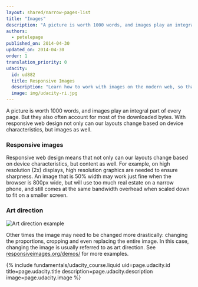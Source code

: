 ```yaml
---
layout: shared/narrow-pages-list
title: "Images"
description: "A picture is worth 1000 words, and images play an integral part of every page. But they also often account for most of the downloaded bytes.  With Responsive web design not only can our layouts change based on device characteristics, but images as well."
authors:
  - petelepage
published_on: 2014-04-30
updated_on: 2014-04-30
order: 1
translation_priority: 0
udacity:
  id: ud882
  title: Responsive Images
  description: "Learn how to work with images on the modern web, so that your images look great and load quickly on any device and pick up a range of skills and techniques to smoothly integrate responsive images into your development workflow."
  image: img/udacity-ri.jpg
---
```


<p class="intro">
  A picture is worth 1000 words, and images play an integral part of every page. But they also often account for most of the downloaded bytes.  With responsive web design not only can our layouts change based on device characteristics, but images as well.
</p>

### Responsive images

Responsive web design means that not only can our layouts change based on device
characteristics, but content as well.  For example, on high resolution (2x)
displays, high resolution graphics are needed to ensure sharpness.  An image
that  is 50% width may work just fine when the browser is 800px wide, but will
use too much real estate on a narrow phone, and still comes at the same
bandwidth overhead when scaled down to fit on a smaller screen.

### Art direction

<img src="img/art-direction.png" alt="Art direction example"
srcset="img/art-direction.png 1x, img/art-direction-2x.png 2x">

Other times the image may need to be changed more drastically: changing the
proportions, cropping and even replacing the entire image.  In this case,
changing the image is usually referred to as art direction.  See
[responsiveimages.org/demos/](http://responsiveimages.org/demos/) for more
examples.

{% include fundamentals/udacity_course.liquid uid=page.udacity.id title=page.udacity.title description=page.udacity.description image=page.udacity.image %}
